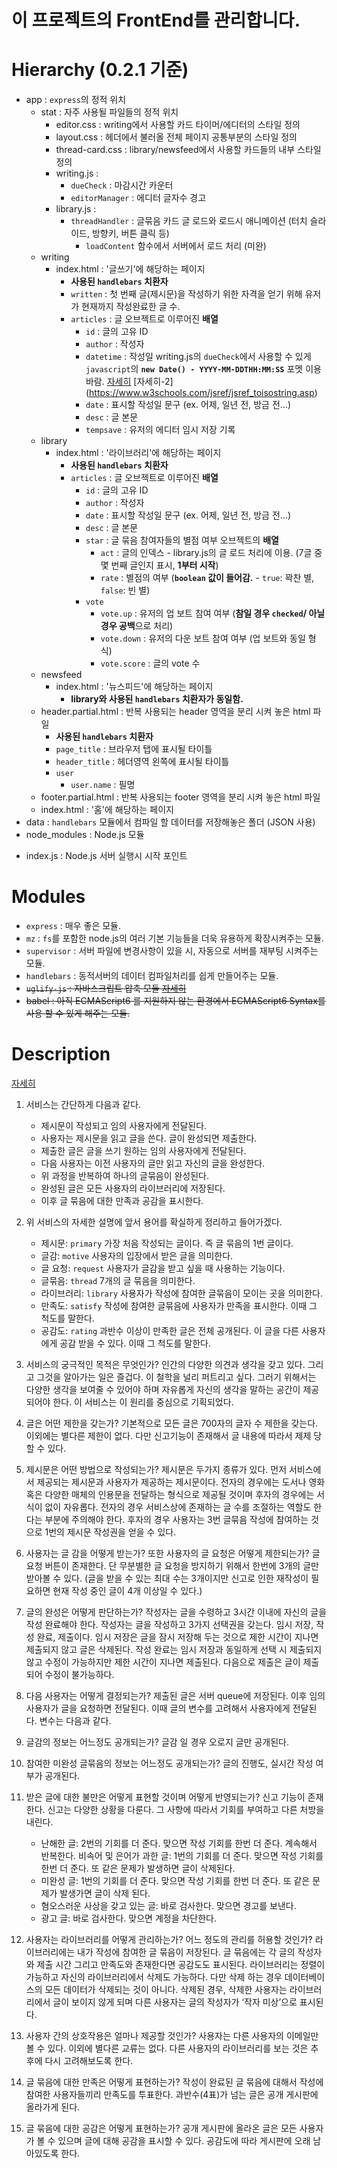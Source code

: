 # 이 프로젝트의 FrontEnd를 관리합니다.

# Hierarchy (0.2.1 기준)

- app : `express`의 정적 위치
    - stat : 자주 사용될 파일들의 정적 위치
        * editor.css : writing에서 사용할 카드 타이머/에디터의 스타일 정의
        * layout.css : 헤더에서 불러올 전체 페이지 공통부분의 스타일 정의
        * thread-card.css : library/newsfeed에서 사용할 카드들의 내부 스타일 정의
        * writing.js :
            + `dueCheck` : 마감시간 카운터
            + `editorManager` : 에디터 글자수 경고
        * library.js :
            + `threadHandler` : 글묶음 카드 글 로드와 로드시 애니메이션 (터치 슬라이드, 방향키, 버튼 클릭 등)
                - `loadContent` 함수에서 서버에서 로드 처리 (미완)    
    - writing
        * index.html : '글쓰기'에 해당하는 페이지
            + **사용된 `handlebars` 치환자**
            + `written` : 첫 번째 글(제시문)을 작성하기 위한 자격을 얻기 위해 유저가 현재까지 작성완료한 글 수.
            + `articles` : 글 오브젝트로 이루어진 **배열**
                + `id` : 글의 고유 ID
                + `author` : 작성자
                + `datetime` : 작성일 writing.js의 `dueCheck`에서 사용할 수 있게 `javascript`의 **`new Date() - YYYY-MM-DDTHH:MM:SS`** 포멧 이용 바람. [자세히](https://www.w3schools.com/tags/att_time_datetime.asp) [자세히-2] (https://www.w3schools.com/jsref/jsref_toisostring.asp)
                + `date` : 표시할 작성일 문구 (ex. 어제, 일년 전, 방금 전...)
                + `desc` : 글 본문
                + `tempsave` : 유저의 에디터 임시 저장 기록    
    - library
        * index.html : '라이브러리'에 해당하는 페이지
            + **사용된 `handlebars` 치환자**
            + `articles` : 글 오브젝트로 이루어진 **배열**
                + `id` : 글의 고유 ID
                + `author` : 작성자
                + `date` : 표시할 작성일 문구 (ex. 어제, 일년 전, 방금 전...)
                + `desc` : 글 본문
                + `star` : 글 묶음 참여자들의 별점 여부 오브젝트의 **배열**
                    + `act` : 글의 인덱스 - library.js의 글 로드 처리에 이용. (7글 중 몇 번째 글인지 표시, **1부터 시작**)
                    + `rate` : 별점의 여부 (**`boolean` 값이 들어감.** - `true`: 꽉찬 별, `false`: 빈 별)
                + `vote`
                    + `vote.up` : 유저의 업 보트 참여 여부 (**참일 경우 `checked`/ 아닐 경우 공백**으로 처리)
                    + `vote.down` : 유저의 다운 보트 참여 여부 (업 보트와 동일 형식)
                    + `vote.score` : 글의 vote 수    
    - newsfeed
        * index.html : '뉴스피드'에 해당하는 페이지
            + **library와 사용된 `handlebars` 치환자가 동일함.**    
    * header.partial.html : 반복 사용되는 header 영역을 분리 시켜 놓은 html 파일
        + **사용된 `handlebars` 치환자**
        + `page_title` : 브라우저 탭에 표시될 타이틀
        + `header_title` : 헤더영역 왼쪽에 표시될 타이틀
        + `user`
            + `user.name` : 필명    
    * footer.partial.html : 반복 사용되는 footer 영역을 분리 시켜 놓은 html 파일
    * index.html : '홈'에 해당하는 페이지
- data : `handlebars` 모듈에서 컴파일 할 데이터를 저장해놓은 폴더 (JSON 사용)
- node_modules : Node.js 모듈
* index.js : Node.js 서버 실행시 시작 포인트

# Modules

- `express` : 매우 좋은 모듈.
- `mz` : `fs`를 포함한 node.js의 여러 기본 기능들을 더욱 유용하게 확장시켜주는 모듈.
- `supervisor` : 서버 파일에 변경사항이 있을 시, 자동으로 서버를 재부팅 시켜주는 모듈.
- `handlebars` : 동적서버의 데이터 컴파일처리를 쉽게 만들어주는 모듈.
- ~~`uglify-js` : 자바스크립트 압축 모듈 [자세히](https://github.com/mishoo/UglifyJS2)~~
- ~~babel : 아직 ECMAScript6 를 지원하지 않는 환경에서 ECMAScript6 Syntax를 사용 할 수 있게 해주는 모듈.~~

# Description
[자세히](https://github.com/Writing-Service/Design-Documents)

1. 서비스는 간단하게 다음과 같다.
    - 제시문이 작성되고 임의 사용자에게 전달된다.
    - 사용자는 제시문을 읽고 글을 쓴다. 글이 완성되면 제출한다.
    - 제출한 글은 글을 쓰기 원하는 임의 사용자에게 전달된다.
    - 다음 사용자는 이전 사용자의 글만 읽고 자신의 글을 완성한다.
    - 위 과정을 반복하여 하나의 글묶음이 완성된다.
    - 완성된 글은 모든 사용자의 라이브러리에 저장된다.
    - 이후 글 묶음에 대한 만족과 공감을 표시한다.

2. 위 서비스의 자세한 설명에 앞서 용어를 확실하게 정리하고 들어가겠다.
    - 제시문: `primary` 가장 처음 작성되는 글이다. 즉 글 묶음의 1번 글이다.
    - 글감: `motive` 사용자의 입장에서 받은 글을 의미한다.
    - 글 요청: `request` 사용자가 글감을 받고 싶을 때 사용하는 기능이다.
    - 글묶음: `thread` 7개의 글 묶음을 의미한다.
    - 라이브러리: `library` 사용자가 작성에 참여한 글묶음이 모이는 곳을 의미한다.
    - 만족도: `satisfy` 작성에 참여한 글묶음에 사용자가 만족을 표시한다. 이때 그 척도를 말한다.
    - 공감도: `rating` 과반수 이상이 만족한 글은 전체 공개된다. 이 글을 다른 사용자에게 공감 받을 수 있다. 이때 그 척도를 말한다.
  
3. 서비스의 궁극적인 목적은 무엇인가?
인간의 다양한 의견과 생각을 갖고 있다. 그리고 그것을 알아가는 일은 즐겁다. 이 철학을 널리 퍼트리고 싶다. 그러기 위해서는 다양한 생각을 보여줄 수 있어야 하며 자유롭게 자신의 생각을 말하는 공간이 제공되어야 한다. 이 서비스는 이 원리를 중심으로 기획되었다.

4. 글은 어떤 제한을 갖는가?
기본적으로 모든 글은 700자의 글자 수 제한을 갖는다. 이외에는 별다른 제한이 없다. 다만 신고기능이 존재해서 글 내용에 따라서 제제 당할 수 있다.

5. 제시문은 어떤 방법으로 작성되는가?
제시문은 두가지 종류가 있다. 먼저 서비스에서 제공되는 제시문과 사용자가 제공하는 제시문이다. 전자의 경우에는 도서나 영화 혹은 다양한 매체의 인용문을 전달하는 형식으로 제공될 것이며 후자의 경우에는 서식이 없이 자유롭다. 전자의 경우 서비스상에 존재하는 글 수를 조절하는 역할도 한다는 부분에 주의해야 한다. 후자의 경우 사용자는 3번 글묶음 작성에 참여하는 것으로 1번의 제시문 작성권을 얻을 수 있다.

6. 사용자는 글 감을 어떻게 받는가? 또한 사용자의 글 요청은 어떻게 제한되는가?
글 요청 버튼이 존재한다. 단 무분별한 글 요청을 방지하기 위해서 한번에 3개의 글만 받아볼 수 있다. (글을 받을 수 있는 최대 수는 3개이지만 신고로 인한 재작성이 필요하면 현재 작성 중인 글이 4개 이상일 수 있다.)

7. 글의 완성은 어떻게 판단하는가?
작성자는 글을 수령하고 3시간 이내에 자신의 글을 작성 완료해야 한다. 작성자는 글을 작성하고 3가지 선택권을 갖는다. 임시 저장, 작성 완료, 제출이다. 임시 저장은 글을 잠시 저장해 두는 것으로 제한 시간이 지나면 제출되지 않고 글은 삭제된다. 작성 완료는 임시 저장과 동일하게 선택 시 제출되지 않고 수정이 가능하지만 제한 시간이 지나면 제출된다. 다음으로 제출은 글이 제출되어 수정이 불가능하다.

8. 다음 사용자는 어떻게 결정되는가?
제출된 글은 서버 queue에 저장된다. 이후 임의 사용자가 글을 요청하면 전달된다. 이때 글의 변수를 고려해서 사용자에게 전달된다. 변수는 다음과 같다.

9. 글감의 정보는 어느정도 공개되는가?
글감 일 경우 오로지 글만 공개된다.

10. 참여한 미완성 글묶음의 정보는 어느정도 공개되는가?
글의 진행도, 실시간 작성 여부가 공개된다.

11. 받은 글에 대한 불만은 어떻게 표현할 것이며 어떻게 반영되는가?
신고 기능이 존재한다. 신고는 다양한 상황을 다룬다. 그 사항에 따라서 기회를 부여하고 다른 처방을 내린다.
    - 난해한 글: 2번의 기회를 더 준다. 맞으면 작성 기회를 한번 더 준다. 계속해서 반복한다.
    비속어 및 은어가 과한 글: 1번의 기회를 더 준다. 맞으면 작성 기회를 한번 더 준다. 또 같은 문제가 발생하면 글이 삭제된다.  
    - 미완성 글: 1번의 기회를 더 준다. 맞으면 작성 기회를 한번 더 준다. 또 같은 문제가 발생가면 글이 삭제 된다.
    - 혐오스러운 사상을 갖고 있는 글: 바로 검사한다. 맞으면 경고를 보낸다.
    - 광고 글: 바로 검사한다. 맞으면 계정을 차단한다.

12. 사용자는 라이브러리를 어떻게 관리하는가? 어느 정도의 관리를 허용할 것인가?
라이브러리에는 내가 작성에 참여한 글 묶음이 저장된다. 글 묶음에는 각 글의 작성자와 제출 시간 그리고 만족도와 존재한다면 공감도도 표시된다. 라이브러리는 정렬이 가능하고 자신의 라이브러리에서 삭제도 가능하다. 다만 삭제 하는 경우 데이터베이스의 모든 데이터가 삭제되는 것이 아니다. 삭제된 경우, 삭제한 사용자는 라이브러리에서 글이 보이지 않게 되며 다른 사용자는 글의 작성자가 ‘작자 미상’으로 표시된다.

13. 사용자 간의 상호작용은 얼마나 제공할 것인가?
사용자는 다른 사용자의 이메일만 볼 수 있다. 이외에 별다른 교류는 없다. 다른 사용자의 라이브러리를 보는 것은 추후에 다시 고려해보도록 한다.

14. 글 묶음에 대한 만족은 어떻게 표현하는가?
작성이 완료된 글 묶음에 대해서 작성에 참여한 사용자들끼리 만족도를 투표한다. 과반수(4표)가 넘는 글은 공개 게시판에 올라가게 된다.

15. 글 묶음에 대한 공감은 어떻게 표현하는가?
공개 게시판에 올라온 글은 모든 사용자가 볼 수 있으며 글에 대해 공감을 표시할 수 있다. 공감도에 따라 게시판에 오래 남아있도록 한다.
